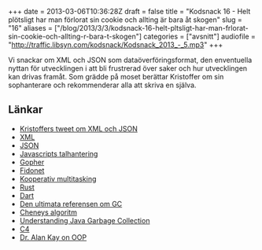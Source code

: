 +++
date = 2013-03-06T10:36:28Z
draft = false
title = "Kodsnack 16 - Helt plötsligt har man förlorat sin cookie och allting är bara åt skogen"
slug = "16"
aliases = ["/blog/2013/3/3/kodsnack-16-helt-pltsligt-har-man-frlorat-sin-cookie-och-allting-r-bara-t-skogen"]
categories = ["avsnitt"]
audiofile = "http://traffic.libsyn.com/kodsnack/Kodsnack_2013_-_5.mp3"
+++

Vi snackar om XML och JSON som dataöverföringsformat, den enventuella nyttan för utvecklingen i att bli frustrerad över saker och hur utvecklingen kan drivas framåt. Som grädde på moset berättar Kristoffer om sin sophanterare och rekommenderar alla att skriva en själva.

## Länkar ##

* [Kristoffers tweet om XML och JSON](https://twitter.com/isallmaroon/status/307224048985853952)
* [XML](http://en.wikipedia.org/wiki/Xml)
* [JSON](http://json.org)
* [Javascripts talhantering](http://www.jibbering.com/faq/#FAQ4_7)
* [Gopher](http://en.wikipedia.org/wiki/Gopher_%28protocol%29)
* [Fidonet](http://en.wikipedia.org/wiki/FidoNet)
* [Kooperativ multitasking](http://en.wikipedia.org/wiki/Computer_multitasking#Cooperative_multitasking.2Ftime-sharing)
* [Rust](http://www.rust-lang.org)
* [Dart](http://code.google.com/p/dart/)
* [Den ultimata referensen om GC](http://www.memorymanagement.org/)
* [Cheneys algoritm](http://en.wikipedia.org/wiki/Cheney's_algorithm)
* [Understanding Java Garbage Collection](http://www.infoq.com/presentations/Understanding-Java-Garbage-Collection)
* [C4](http://www.azulsystems.com/products/zing/c4-java-garbage-collector-wp)
* [Dr. Alan Kay on OOP](http://www.purl.org/stefan_ram/pub/doc_kay_oop_en)


